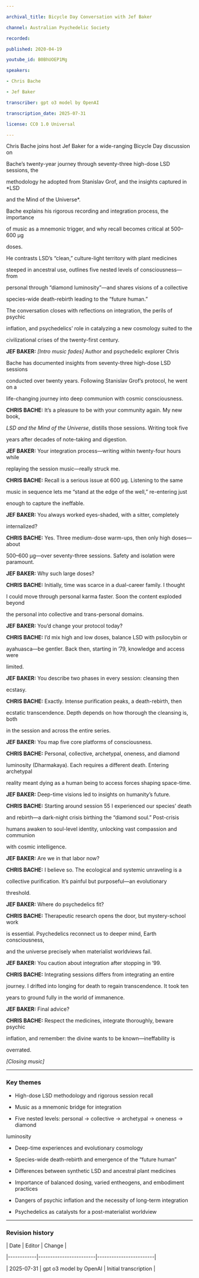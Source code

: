 ```yaml
---

archival_title: Bicycle Day Conversation with Jef Baker

channel: Australian Psychedelic Society

recorded:

published: 2020-04-19

youtube_id: B0BhUOEP1Mg

speakers:

- Chris Bache

- Jef Baker

transcriber: gpt o3 model by OpenAI

transcription_date: 2025-07-31

license: CC0 1.0 Universal

---
```


Chris Bache joins host Jef Baker for a wide-ranging Bicycle Day discussion on

Bache’s twenty-year journey through seventy-three high-dose LSD sessions, the

methodology he adopted from Stanislav Grof, and the insights captured in *LSD

and the Mind of the Universe*.

Bache explains his rigorous recording and integration process, the importance

of music as a mnemonic trigger, and why recall becomes critical at 500–600 µg

doses.

He contrasts LSD’s “clean,” culture-light territory with plant medicines

steeped in ancestral use, outlines five nested levels of consciousness—from

personal through “diamond luminosity”—and shares visions of a collective

species-wide death-rebirth leading to the “future human.”

The conversation closes with reflections on integration, the perils of psychic

inflation, and psychedelics’ role in catalyzing a new cosmology suited to the

civilizational crises of the twenty-first century.

**JEF BAKER:** *\[Intro music fades\]* Author and psychedelic explorer Chris

Bache has documented insights from seventy-three high-dose LSD sessions

conducted over twenty years. Following Stanislav Grof’s protocol, he went on a

life-changing journey into deep communion with cosmic consciousness.

**CHRIS BACHE:** It’s a pleasure to be with your community again. My new book,

*LSD and the Mind of the Universe*, distills those sessions. Writing took five

years after decades of note-taking and digestion.

**JEF BAKER:** Your integration process—writing within twenty-four hours while

replaying the session music—really struck me.

**CHRIS BACHE:** Recall is a serious issue at 600 µg. Listening to the same

music in sequence lets me “stand at the edge of the well,” re-entering just

enough to capture the ineffable.

**JEF BAKER:** You always worked eyes-shaded, with a sitter, completely

internalized?

**CHRIS BACHE:** Yes. Three medium-dose warm-ups, then only high doses—about

500–600 µg—over seventy-three sessions. Safety and isolation were paramount.

**JEF BAKER:** Why such large doses?

**CHRIS BACHE:** Initially, time was scarce in a dual-career family. I thought

I could move through personal karma faster. Soon the content exploded beyond

the personal into collective and trans-personal domains.

**JEF BAKER:** You’d change your protocol today?

**CHRIS BACHE:** I’d mix high and low doses, balance LSD with psilocybin or

ayahuasca—be gentler. Back then, starting in ’79, knowledge and access were

limited.

**JEF BAKER:** You describe two phases in every session: cleansing then

ecstasy.

**CHRIS BACHE:** Exactly. Intense purification peaks, a death-rebirth, then

ecstatic transcendence. Depth depends on how thorough the cleansing is, both

in the session and across the entire series.

**JEF BAKER:** You map five core platforms of consciousness.

**CHRIS BACHE:** Personal, collective, archetypal, oneness, and diamond

luminosity (Dharmakaya). Each requires a different death. Entering archetypal

reality meant dying as a human being to access forces shaping space-time.

**JEF BAKER:** Deep-time visions led to insights on humanity’s future.

**CHRIS BACHE:** Starting around session 55 I experienced our species’ death

and rebirth—a dark-night crisis birthing the “diamond soul.” Post-crisis

humans awaken to soul-level identity, unlocking vast compassion and communion

with cosmic intelligence.

**JEF BAKER:** Are we in that labor now?

**CHRIS BACHE:** I believe so. The ecological and systemic unraveling is a

collective purification. It’s painful but purposeful—an evolutionary

threshold.

**JEF BAKER:** Where do psychedelics fit?

**CHRIS BACHE:** Therapeutic research opens the door, but mystery-school work

is essential. Psychedelics reconnect us to deeper mind, Earth consciousness,

and the universe precisely when materialist worldviews fail.

**JEF BAKER:** You caution about integration after stopping in ’99.

**CHRIS BACHE:** Integrating sessions differs from integrating an entire

journey. I drifted into longing for death to regain transcendence. It took ten

years to ground fully in the world of immanence.

**JEF BAKER:** Final advice?

**CHRIS BACHE:** Respect the medicines, integrate thoroughly, beware psychic

inflation, and remember: the divine wants to be known—ineffability is

overrated.

*_\[Closing music\]_*

---

### Key themes

- High-dose LSD methodology and rigorous session recall

- Music as a mnemonic bridge for integration

- Five nested levels: personal → collective → archetypal → oneness → diamond

luminosity

- Deep-time experiences and evolutionary cosmology

- Species-wide death-rebirth and emergence of the “future human”

- Differences between synthetic LSD and ancestral plant medicines

- Importance of balanced dosing, varied entheogens, and embodiment practices

- Dangers of psychic inflation and the necessity of long-term integration

- Psychedelics as catalysts for a post-materialist worldview

---

### Revision history

| Date | Editor | Change |

|------------|------------------------|------------------------|

| 2025-07-31 | gpt o3 model by OpenAI | Initial transcription |
